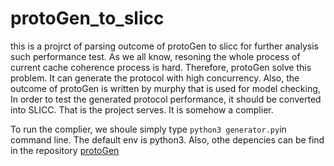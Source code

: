 # protoGen_to_slicc
this is a projrct of parsing outcome of protoGen to slicc for further analysis such performance test.
As we all know, resoning the whole process of current cache coherence process is hard. Therefore, protoGen solve this
problem. It can generate the protocol with high concurrency. Also, the outcome of protoGen is written by murphy that is used for model checking,
In order to test the generated protocol performance, it should be converted into SLICC. That is the project serves. It is somehow a complier.

To run the complier, we shoule simply type `python3 generator.py`in command line. The default env is python3. Also, othe depencies can be find in the repository [protoGen](https://github.com/icsa-caps/ProtoGen)
